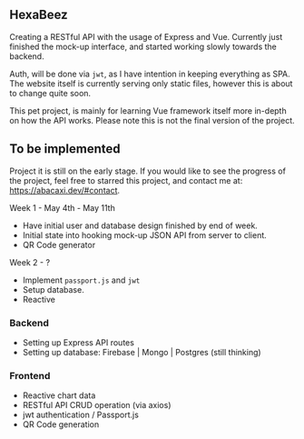 ## HexaBeez

Creating a RESTful API with the usage of Express and Vue. Currently just finished
the mock-up interface, and started working slowly towards the backend.

Auth, will be done via `jwt`, as I have intention in keeping everything as SPA. The
website itself is currently serving only static files, however this is about to change
quite soon.

This pet project, is mainly for learning Vue framework itself more in-depth on how the API
works. Please note this is not the final version of the project.

## To be implemented
Project it is still on the early stage. If you would like to see the progress of the project,
feel free to starred this project, and contact me at: https://abacaxi.dev/#contact.

Week 1 - May 4th - May 11th
* Have initial user and database design finished by end of week.
* Initial state into hooking mock-up JSON API from server to client.
* QR Code generator

Week 2 - ?
* Implement `passport.js` and `jwt`
* Setup database.
* Reactive 

### Backend
* Setting up Express API routes
* Setting up database: Firebase | Mongo | Postgres (still thinking)

### Frontend
* Reactive chart data
* RESTful API CRUD operation (via axios)
* jwt authentication / Passport.js
* QR Code generation